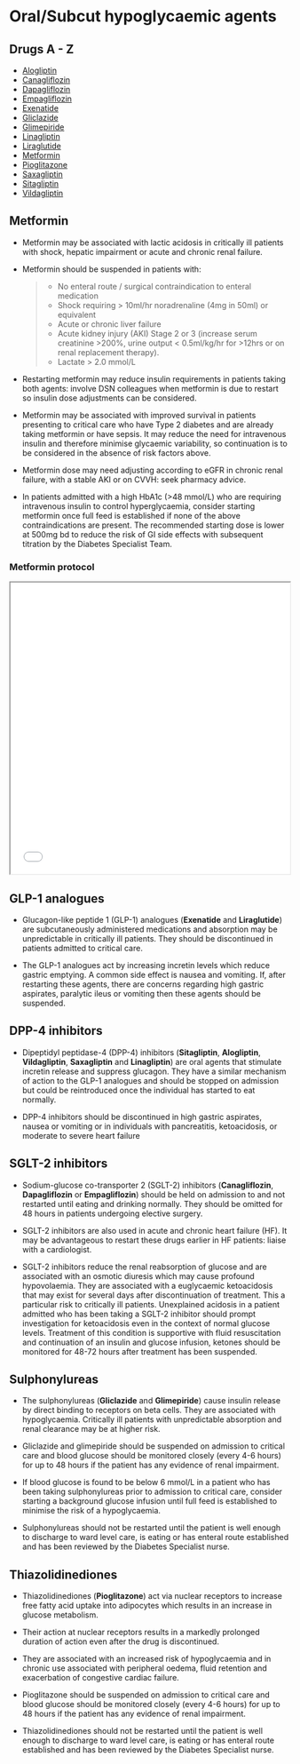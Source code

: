 # Oral/Subcut hypoglycaemic agents

## Drugs A - Z

- [Alogliptin](#dpp-4-inhibitors)
- [Canagliflozin](#sglt-2-inhibitors)
- [Dapagliflozin](#sglt-2-inhibitors)
- [Empagliflozin](#sglt-2-inhibitors)
- [Exenatide](#glp-1-analogues)
- [Gliclazide](#sulphonylureas)
- [Glimepiride](#sulphonylureas)
- [Linagliptin](#dpp-4-inhibitors)
- [Liraglutide](#glp-1-analogues)
- [Metformin](#metformin)
- [Pioglitazone](#thiazolidinediones)
- [Saxagliptin](#dpp-4-inhibitors)
- [Sitagliptin](#dpp-4-inhibitors)
- [Vildagliptin](#dpp-4-inhibitors)

## Metformin

- Metformin may be associated with lactic acidosis in critically ill patients with shock, hepatic impairment or acute and chronic renal failure.

- Metformin should be suspended in patients with:
  > - No enteral route / surgical contraindication to enteral medication
  > - Shock requiring > 10ml/hr noradrenaline (4mg in 50ml) or equivalent
  > - Acute or chronic liver failure
  > - Acute kidney injury (AKI) Stage 2 or 3 (increase serum creatinine >200%, urine output < 0.5ml/kg/hr for >12hrs or on renal replacement therapy).
  > - Lactate > 2.0 mmol/L

- Restarting metformin may reduce insulin requirements in patients taking both agents: involve DSN colleagues when metformin is due to restart so insulin dose adjustments can be considered.

- Metformin may be associated with improved survival in patients presenting to critical care who have Type 2 diabetes and are already taking metformin or have sepsis. It may reduce the need for intravenous insulin and therefore minimise glycaemic variability, so continuation is to be considered in the absence of risk factors above.

- Metformin dose may need adjusting according to eGFR in chronic renal failure, with a stable AKI or on CVVH: seek pharmacy advice.

- In patients admitted with a high HbA1c (>48 mmol/L) who are requiring intravenous insulin to control hyperglycaemia, consider starting metformin once full feed is established if none of the above contraindications are present.  The recommended starting dose is lower at 500mg bd to reduce the risk of GI side effects with subsequent titration by the Diabetes Specialist Team.

<!-- insert flowchart SVG code -->
### Metformin protocol

<iframe src="/metformin.pdf#toolbar=0&navpanes=0" width="100%" height="525px"></iframe>

## GLP-1 analogues

- Glucagon-like peptide 1 (GLP-1) analogues (**Exenatide** and **Liraglutide**) are subcutaneously administered medications and absorption may be unpredictable in critically ill patients. They should be discontinued in patients admitted to critical care.

- The GLP-1 analogues act by increasing incretin levels which reduce gastric emptying. A common side effect is nausea and vomiting. If, after restarting these agents, there are concerns regarding high gastric aspirates, paralytic ileus or vomiting then these agents should be suspended.

## DPP-4 inhibitors

- Dipeptidyl peptidase-4 (DPP-4) inhibitors (**Sitagliptin**, **Alogliptin**, **Vildagliptin**, **Saxagliptin** and **Linagliptin**) are oral agents that stimulate incretin release and suppress glucagon. They have a similar mechanism of action to the GLP-1 analogues and should be stopped on admission but could be reintroduced once the individual has started to eat normally.

- DPP-4 inhibitors should be discontinued in high gastric aspirates, nausea or vomiting or in individuals with pancreatitis, ketoacidosis, or moderate to severe heart failure

## SGLT-2 inhibitors

- Sodium-glucose co-transporter 2 (SGLT-2) inhibitors (**Canagliflozin**, **Dapagliflozin** or **Empagliflozin**) should be held on admission to and not restarted until eating and drinking normally. They should be omitted for 48 hours in patients undergoing elective surgery.

- SGLT-2 inhibitors are also used in acute and chronic heart failure (HF). It may be advantageous to restart these drugs earlier in HF patients: liaise with a cardiologist.

- SGLT-2 inhibitors reduce the renal reabsorption of glucose and are associated with an osmotic diuresis which may cause profound hypovolaemia.  They are associated with a euglycaemic ketoacidosis that may exist for several days after discontinuation of treatment. This a particular risk to critically ill patients. Unexplained acidosis in a patient admitted who has been taking a SGLT-2 inhibitor should prompt investigation for ketoacidosis even in the context of normal glucose levels. Treatment of this condition is supportive with fluid resuscitation and continuation of an insulin and glucose infusion, ketones should be monitored for 48-72 hours after treatment has been suspended.

## Sulphonylureas

- The sulphonylureas (**Gliclazide** and **Glimepiride**) cause insulin release by direct binding to receptors on beta cells. They are associated with hypoglycaemia. Critically ill patients with unpredictable absorption and renal clearance may be at higher risk.

- Gliclazide and glimepiride should be suspended on admission to critical care and blood glucose should be monitored closely (every 4-6 hours) for up to 48 hours if the patient has any evidence of renal impairment.  

- If blood glucose is found to be below 6 mmol/L in a patient who has been taking sulphonylureas prior to admission to critical care, consider starting a background glucose infusion until full feed is established to minimise the risk of a hypoglycaemia.

- Sulphonylureas should not be restarted until the patient is well enough to discharge to ward level care, is eating or has enteral route established and has been reviewed by the Diabetes Specialist nurse.

## Thiazolidinediones

- Thiazolidinediones (**Pioglitazone**) act via nuclear receptors to increase free fatty acid uptake into adipocytes which results in an increase in glucose metabolism.

- Their action at nuclear receptors results in a markedly prolonged duration of action even after the drug is discontinued.

- They are associated with an increased risk of hypoglycaemia and in chronic use associated with peripheral oedema, fluid retention and exacerbation of congestive cardiac failure.

- Pioglitazone should be suspended on admission to critical care and blood glucose should be monitored closely (every 4-6 hours) for up to 48 hours if the patient has any evidence of renal impairment.  

- Thiazolidinediones should not be restarted until the patient is well enough to discharge to ward level care, is eating or has enteral route established and has been reviewed by the Diabetes Specialist nurse.
